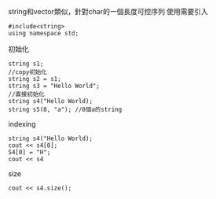 string和vector類似，針對char的一個長度可控序列
使用需要引入
```
#include<string>
using namespace std;
```

初始化
```
string s1;
//copy初始化
string s2 = s1;
string s3 = "Hello World";
//直接初始化
string s4("Hello World);
string s5(8, "a"); //8個a的string
```

indexing 
```
string s4("Hello World);
cout << s4[0];
S4[0] = "H";
cout << s4
```

size
```
cout << s4.size();
```


